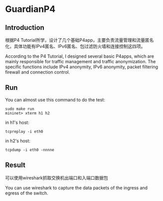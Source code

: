 # GuardianP4
## Introduction

根据P4 Tutorial所学，设计了几个基础P4app，主要负责流量管理和流量匿名化，具体功能有IPv4匿名、IPv6匿名、包过滤防火墙和连接控制这四项。

According to the P4 Tutorial, I designed several basic P4apps, which are mainly responsible for traffic management and traffic anonymization. The specific functions include IPv4 anonymity, IPv6 anonymity, packet filtering firewall and connection control.

## Run

You can almost use this command to do the test:

```
sudo make run
mininet> xterm h1 h2
```

in h1's host:

```
tcpreplay -i eth0 
```

in h2's host:

```
tcpdump -i eth0 -nnnne 
```



## Result

可以使用wireshark抓取交换机出端口和入端口数据包

You can use wireshark to capture the data packets of the ingress and egress of the switch.

